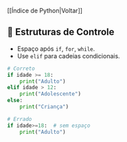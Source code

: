 [[Índice de Python|Voltar]]

## 📌 Estruturas de Controle

- Espaço após `if`, `for`, `while`.
- Use `elif` para cadeias condicionais.

```python
# Correto
if idade >= 18:
    print("Adulto")
elif idade > 12:
    print("Adolescente")
else:
    print("Criança")

# Errado
if idade>=18:  # sem espaço
    print("Adulto")
```
